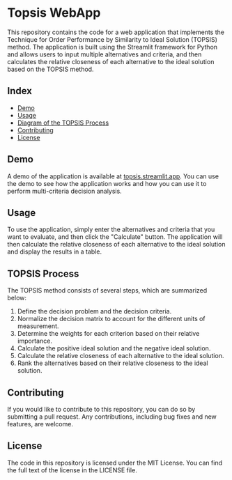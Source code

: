 # Topsis WebApp

This repository contains the code for a web application that implements the Technique for Order Performance by Similarity to Ideal Solution (TOPSIS) method. The application is built using the Streamlit framework for Python and allows users to input multiple alternatives and criteria, and then calculates the relative closeness of each alternative to the ideal solution based on the TOPSIS method.

## Index

- [Demo](#demo)
- [Usage](#usage)
- [Diagram of the TOPSIS Process](#diagram-of-the-topsis-process)
- [Contributing](#contributing)
- [License](#license)

## Demo

A demo of the application is available at [topsis.streamlit.app](https://topsis.streamlit.app). You can use the demo to see how the application works and how you can use it to perform multi-criteria decision analysis.

## Usage

To use the application, simply enter the alternatives and criteria that you want to evaluate, and then click the "Calculate" button. The application will then calculate the relative closeness of each alternative to the ideal solution and display the results in a table.

## TOPSIS Process

The TOPSIS method consists of several steps, which are summarized below:

1. Define the decision problem and the decision criteria.
2. Normalize the decision matrix to account for the different units of measurement.
3. Determine the weights for each criterion based on their relative importance.
4. Calculate the positive ideal solution and the negative ideal solution.
5. Calculate the relative closeness of each alternative to the ideal solution.
6. Rank the alternatives based on their relative closeness to the ideal solution.

## Contributing

If you would like to contribute to this repository, you can do so by submitting a pull request. Any contributions, including bug fixes and new features, are welcome.

## License

The code in this repository is licensed under the MIT License. You can find the full text of the license in the LICENSE file.
